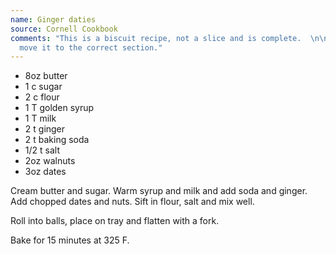 ```yaml
---
name: Ginger daties
source: Cornell Cookbook
comments: "This is a biscuit recipe, not a slice and is complete.  \n\nAdmin. please
  move it to the correct section."
---
```


* 8oz butter
* 1 c sugar
* 2 c flour
* 1 T golden syrup
* 1 T milk
* 2 t ginger
* 2 t baking soda
* 1/2 t salt
* 2oz walnuts
* 3oz dates

Cream butter and sugar.  Warm syrup and milk and add soda and ginger.  Add chopped dates and nuts.  Sift in flour, salt and mix well.

Roll into balls, place on tray and flatten with a fork.

Bake for 15 minutes at 325 F.

